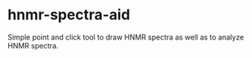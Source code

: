# hnmr-spectra-aid
Simple point and click tool to draw HNMR spectra as well as to analyze HNMR spectra.
